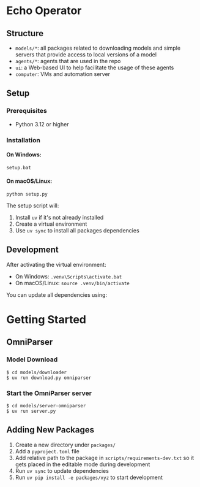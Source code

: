 # Echo Operator

## Structure

- `models/*`: all packages related to downloading models and simple servers that provide access to local versions of a model
- `agents/*`: agents that are used in the repo
- `ui`: a Web-based UI to help facilitate the usage of these agents 
- `computer`: VMs and automation server

## Setup

### Prerequisites

- Python 3.12 or higher

### Installation

#### On Windows:

```
setup.bat
```

#### On macOS/Linux:

```
python setup.py
```

The setup script will:
1. Install `uv` if it's not already installed
2. Create a virtual environment
3. Use `uv sync` to install all packages dependencies

## Development

After activating the virtual environment:

- On Windows: `.venv\Scripts\activate.bat`
- On macOS/Linux: `source .venv/bin/activate`

You can update all dependencies using:

# Getting Started


## OmniParser

### Model Download

```
$ cd models/downloader
$ uv run download.py omniparser
```

### Start the OmniParser server

```
$ cd models/server-omniparser
$ uv run server.py
```

## Adding New Packages

1. Create a new directory under `packages/`
2. Add a `pyproject.toml` file
3. Add relative path to the package in `scripts/requirements-dev.txt` so it gets placed in the editable mode during development
4. Run `uv sync` to update dependencies
5. Run `uv pip install -e packages/xyz` to start development
